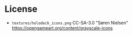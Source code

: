 
# License

* `textures/holodeck_icons.png` CC-SA-3.0 "Søren Nielsen" https://opengameart.org/content/grayscale-icons